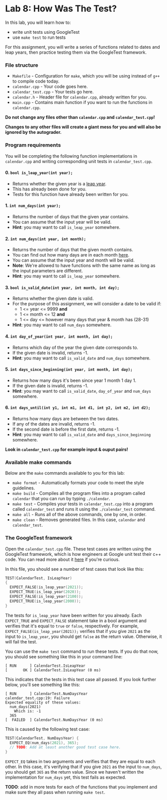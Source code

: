 # Lab 8: How Was The Test?

In this lab, you will learn how to:
- write unit tests using GoogleTest
- use `make test` to run tests

For this assignment, you will write a series of functions related to dates and leap years, then practice testing them via the GoogleTest framework.

### File structure

* `Makefile` - Configuration for `make`, which you will be using instead of `g++` to compile code today.
* `calendar.cpp` - Your code goes here.
* `calendar_test.cpp` - Your tests go here.
* `calendar.h` - Header file for `calendar.cpp`, already written for you.
* `main.cpp` - Contains main function if you want to run the functions in `calendar.cpp`.

**Do not change any files other than `calendar.cpp` and `calendar_test.cpp`!**

**Changes to any other files will create a giant mess for you and will also be ignored by the autograder.**

### Program requirements

You will be completing the following function implementations in `calendar.cpp` and writing corresponding unit tests in `calendar_test.cpp`.

#### 0. `bool is_leap_year(int year);`
  * Returns whether the given year is a [leap year](https://en.wikipedia.org/wiki/Leap_year).
  * This has already been done for you.
  * Tests for this function have already been written for you.

#### 1. `int num_days(int year);`
  * Returns the number of days that the given year contains.
  * You can assume that the input year will be valid.
  * **Hint**: you may want to call `is_leap_year` somewhere.

#### 2. `int num_days(int year, int month);`
  * Returns the number of days that the given month contains.
  * You can find out how many days are in each month [here](https://www.timeanddate.com/calendar/months/).
  * You can assume that the input year and month will be valid.
  * **Note**: We're allowed to have functions with the same name as long as the input parameters are different.
  * **Hint**: you may want to call `is_leap_year` somewhere.

#### 3. `bool is_valid_date(int year, int month, int day);`
  * Returns whether the given date is valid.
  * For the purpose of this assignment, we will consider a date to be valid if:
    * 1 <= year <= 9999 **and**
    * 1 <= month <= 12 **and**
    * 1 <= day <= however many days that year & month has (28-31)
  * **Hint**: you may want to call `num_days` somewhere.

#### 4. `int day_of_year(int year, int month, int day);`
  * Returns which day of the year the given date corresponds to.
  * If the given date is invalid, returns -1.
  * **Hint**: you may want to call `is_valid_date` and `num_days` somewhere.

#### 5. `int days_since_beginning(int year, int month, int day);`
  * Returns how many days it's been since year 1 month 1 day 1.
  * If the given date is invalid, returns -1.
  * **Hint**: you may want to call `is_valid_date`, `day_of_year` and `num_days` somewhere.

#### 6. `int days_until(int y1, int m1, int d1, int y2, int m2, int d2);`
  * Returns how many days are between the two dates.
  * If any of the dates are invalid, returns -1.
  * If the second date is before the first date, returns -1.
  * **Hint**: you may want to call `is_valid_date` and `days_since_beginning` somewhere.

**Look in `calendar_test.cpp` for example input & ouput pairs!**

### Available make commands

Below are the `make` commands available to you for this lab:
* `make format` - Automatically formats your code to meet the style guidelines.
* `make build` - Compiles all the program files into a program called `calendar` that you can run by typing `./calendar`.
* `make test` - Compiles your tests in `calendar_test.cpp` into a program called `calendar_test` and runs it using the `./calendar_test` command.
* `make all` - Runs all of the above commands, one by one, in order.
* `make clean` - Removes generated files. In this case, `calendar` and `calendar_test`.

### The GoogleTest framework

Open the `calendar_test.cpp` file. These test cases are written using the GoogleTest framework, which is how engineers at Google unit test their c++ code. You can read more about it [here](https://github.com/google/googletest/) if you're curious.

In this file, you should see a number of test cases that look like this:

```c++
TEST(CalendarTest, IsLeapYear)
{
  EXPECT_FALSE(is_leap_year(2021));
  EXPECT_TRUE(is_leap_year(2020));
  EXPECT_FALSE(is_leap_year(2100));
  EXPECT_TRUE(is_leap_year(2000));
}
```

The tests for `is_leap_year` have been written for you already. Each `EXPECT_TRUE` and `EXPECT_FALSE` statement take in a bool argument and verifies that it's equal to `true` or `false`, respectively. For example, `EXPECT_FALSE(is_leap_year(2021));` verifies that if you give `2021` as the input to `is_leap_year`, you should get `false` as the return value. Otherwise, it will fail the test.

You can use the `make test` command to run these tests. If you do that now, you should see something like this in your command line:

```
[ RUN      ] CalendarTest.IsLeapYear
[       OK ] CalendarTest.IsLeapYear (0 ms)
```

This indicates that the tests in this test case all passed. If you look further below, you'll see something like this:

```
[ RUN      ] CalendarTest.NumDaysYear
calendar_test.cpp:19: Failure
Expected equality of these values:
  num_days(2021)
    Which is: -1
  365
[  FAILED  ] CalendarTest.NumDaysYear (0 ms)
```

This is caused by the following test case:

```c++
TEST(CalendarTest, NumDaysYear) {
  EXPECT_EQ(num_days(2021), 365);
  // TODO: Add at least another good test case here.
}
```

`EXPECT_EQ` takes in two arguments and verifies that they are equal to each other. In this case, it's verifying that if you give `2021` as the input to `num_days`, you should get `365` as the return value. Since we haven't written the implementation for `num_days` yet, this test fails as expected.

**TODO**: add in more tests for each of the functions that you implement and make sure they all pass when running `make test`.
